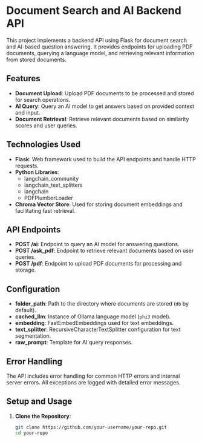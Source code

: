 # Document Search and AI Backend API

This project implements a backend API using Flask for document search and AI-based question answering. It provides endpoints for uploading PDF documents, querying a language model, and retrieving relevant information from stored documents.

## Features

- **Document Upload**: Upload PDF documents to be processed and stored for search operations.
- **AI Query**: Query an AI model to get answers based on provided context and input.
- **Document Retrieval**: Retrieve relevant documents based on similarity scores and user queries.

## Technologies Used

- **Flask**: Web framework used to build the API endpoints and handle HTTP requests.
- **Python Libraries**:
  - langchain_community
  - langchain_text_splitters
  - langchain
  - PDFPlumberLoader
- **Chroma Vector Store**: Used for storing document embeddings and facilitating fast retrieval.

## API Endpoints

- **POST /ai**: Endpoint to query an AI model for answering questions.
- **POST /ask_pdf**: Endpoint to retrieve relevant documents based on user queries.
- **POST /pdf**: Endpoint to upload PDF documents for processing and storage.

## Configuration

- **folder_path**: Path to the directory where documents are stored (`db` by default).
- **cached_llm**: Instance of Ollama language model (`phi3` model).
- **embedding**: FastEmbedEmbeddings used for text embeddings.
- **text_splitter**: RecursiveCharacterTextSplitter configuration for text segmentation.
- **raw_prompt**: Template for AI query responses.

## Error Handling

The API includes error handling for common HTTP errors and internal server errors. All exceptions are logged with detailed error messages.

## Setup and Usage

1. **Clone the Repository**:
   ```bash
   git clone https://github.com/your-username/your-repo.git
   cd your-repo
